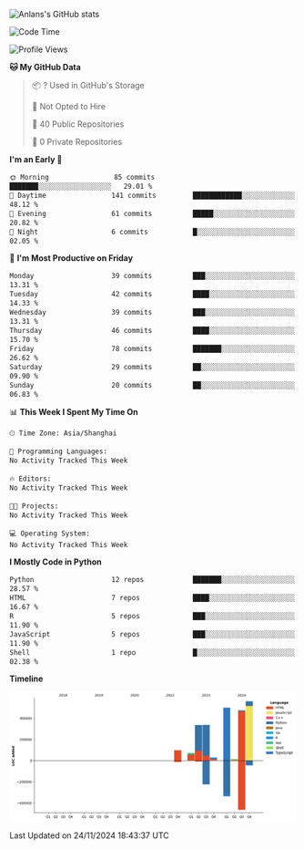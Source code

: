 <!-- ![Anlans's GitHub stats](https://github-readme-stats.vercel.app/api?username=Anlans) -->
![Anlans's GitHub stats](https://github-readme-stats.vercel.app/api?username=Anlans&rank_icon=github)

<!--START_SECTION:waka-->
![Code Time](http://img.shields.io/badge/Code%20Time-0%20secs-blue)

![Profile Views](http://img.shields.io/badge/Profile%20Views-0-blue)

**🐱 My GitHub Data** 

> 📦 ? Used in GitHub's Storage 
 > 
> 🚫 Not Opted to Hire
 > 
> 📜 40 Public Repositories 
 > 
> 🔑 0 Private Repositories 
 > 
**I'm an Early 🐤** 

```text
🌞 Morning                85 commits          ███████░░░░░░░░░░░░░░░░░░   29.01 % 
🌆 Daytime                141 commits         ████████████░░░░░░░░░░░░░   48.12 % 
🌃 Evening                61 commits          █████░░░░░░░░░░░░░░░░░░░░   20.82 % 
🌙 Night                  6 commits           █░░░░░░░░░░░░░░░░░░░░░░░░   02.05 % 
```
📅 **I'm Most Productive on Friday** 

```text
Monday                   39 commits          ███░░░░░░░░░░░░░░░░░░░░░░   13.31 % 
Tuesday                  42 commits          ████░░░░░░░░░░░░░░░░░░░░░   14.33 % 
Wednesday                39 commits          ███░░░░░░░░░░░░░░░░░░░░░░   13.31 % 
Thursday                 46 commits          ████░░░░░░░░░░░░░░░░░░░░░   15.70 % 
Friday                   78 commits          ███████░░░░░░░░░░░░░░░░░░   26.62 % 
Saturday                 29 commits          ██░░░░░░░░░░░░░░░░░░░░░░░   09.90 % 
Sunday                   20 commits          ██░░░░░░░░░░░░░░░░░░░░░░░   06.83 % 
```


📊 **This Week I Spent My Time On** 

```text
🕑︎ Time Zone: Asia/Shanghai

💬 Programming Languages: 
No Activity Tracked This Week

🔥 Editors: 
No Activity Tracked This Week

🐱‍💻 Projects: 
No Activity Tracked This Week

💻 Operating System: 
No Activity Tracked This Week
```

**I Mostly Code in Python** 

```text
Python                   12 repos            ███████░░░░░░░░░░░░░░░░░░   28.57 % 
HTML                     7 repos             ████░░░░░░░░░░░░░░░░░░░░░   16.67 % 
R                        5 repos             ███░░░░░░░░░░░░░░░░░░░░░░   11.90 % 
JavaScript               5 repos             ███░░░░░░░░░░░░░░░░░░░░░░   11.90 % 
Shell                    1 repo              █░░░░░░░░░░░░░░░░░░░░░░░░   02.38 % 
```



**Timeline**

![Lines of Code chart](https://raw.githubusercontent.com/Anlans/Anlans/main/assets/bar_graph.png)


 Last Updated on 24/11/2024 18:43:37 UTC
<!--END_SECTION:waka-->
